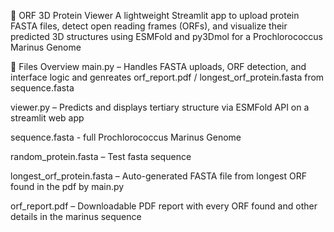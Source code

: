 🧬 ORF 3D Protein Viewer
A lightweight Streamlit app to upload protein FASTA files, detect open reading frames (ORFs), and visualize their predicted 3D structures using ESMFold and py3Dmol for a Prochlorococcus Marinus Genome

📁 Files Overview
main.py – Handles FASTA uploads, ORF detection, and interface logic and genreates orf_report.pdf / longest_orf_protein.fasta from sequence.fasta 

viewer.py – Predicts and displays tertiary structure via ESMFold API on a streamlit web app

sequence.fasta - full Prochlorococcus Marinus Genome

random_protein.fasta – Test fasta sequence

longest_orf_protein.fasta – Auto-generated FASTA file from longest ORF found in the pdf by main.py 

orf_report.pdf – Downloadable PDF report with every ORF found and other details in the marinus sequence
